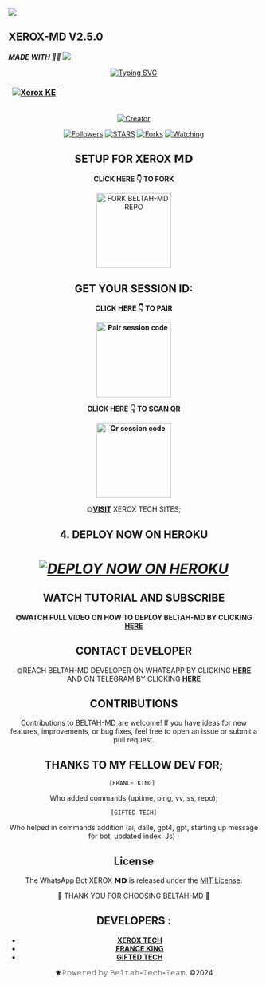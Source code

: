 <a><img src='https://i.imgur.com/LyHic3i.gif'/></a>
## XEROX-MD V2.5.0 
   ***MADE WITH 🧑‍🚀***
<a><img src='https://i.imgur.com/LyHic3i.gif'/></a>

<div align="center">
<a href="https://git.io/typing-svg"><img src="https://readme-typing-svg.demolab.com?font=Black+Ops+One&size=50&pause=1000&color=1BAFBAFF&center=true&width=910&height=100&lines=XEROX+𝗠𝗗;A+WHATSAPP+BOT;CREATED+BY+XEROX+TECH" alt="Typing SVG" /></a>
  </p>
<div align="center">

| [![Xerox KE](https://telegra.ph/file/dcce2ddee6cc7597c859a.jpg?lenght=50width=50)](https://github.com/Beltahmd)|
|----|

<p align="center">
  <a href="#"><img src="http://readme-typing-svg.herokuapp.com?color=d1fa02&center=true&vCenter=true&multiline=false&lines=✞XEROX-MD+V2.5.0✞+RESPONDS+FAST" alt="">
</p>
<p align="center">
<a href="#"><img title="Creator" src="https://img.shields.io/badge/Creator-BELTAH TECH-red.svg?style=for-the-badge&logo=github"></a>
<p/>
<p align="center">
<a href="https://github.com/beltah-md?tab=followers"><img title="Followers" src="https://img.shields.io/github/followers/Beltahmd?label=Followers&style=social"></a>
<a href="https://github.com/Beltahmd/beltah-md/stargazers/"><img title="STARS" src="https://img.shields.io/github/stars/Beltahmd/beltah-md?&style=social"></a>
<a href="https://github.com/Beltahmd/beltah-md/network/members"><img title="Forks" src="https://img.shields.io/github/forks/Beltahmd/beltah-md?style=social"></a>
<a href="https://github.com/Xeroxmd/xerox-md/watchers"><img title="Watching" src="https://img.shields.io/github/watchers/Beltahmd/beltah-md?label=Watching&style=social"></a>
  
## SETUP FOR XEROX 𝗠𝗗

**CLICK HERE 👇 TO FORK**

<a href="https://github.com/Beltahmd/beltah-md/fork"><img src="https://img.shields.io/badge/Fork%20Beltahmd%20Repo-blue" alt="FORK BELTAH-MD REPO" width="150"></a>

## GET YOUR SESSION ID: 

**CLICK HERE 👇 TO PAIR**

<a href="https://beltahmd-sessions-ce114587ed6a.herokuapp.com/pair"><img src="https://img.shields.io/badge/Pair%20session%20code-green" alt="𝐏𝐚𝐢𝐫 𝐬𝐞𝐬𝐬𝐢𝐨𝐧 𝐜𝐨𝐝𝐞" width="150"></a>

**CLICK HERE 👇 TO SCAN QR**

<a href="https://beltah-pairing-code-b11a94d6c0f0.herokuapp.com/qr"><img src="https://img.shields.io/badge/QR%20session%20code-red" alt="𝐐𝐫 𝐬𝐞𝐬𝐬𝐢𝐨𝐧 𝐜𝐨𝐝𝐞" width="150"></a>

⏣[**VISIT**](https://beltah-pairing-code-b11a94d6c0f0.herokuapp.com/) XEROX TECH SITES; <br>


## 4. DEPLOY NOW ON HEROKU 
<h1 align="center">
 
 ***[![DEPLOY NOW ON HEROKU](https://www.herokucdn.com/deploy/button.svg)](https://dashboard.heroku.com/new?button-url=https://github.com/Beltahmd/beltah-md&template=https://github.com/Beltahmd/beltah-md.git)***


 ## WATCH TUTORIAL AND SUBSCRIBE

**⏣WATCH FULL VIDEO ON HOW TO DEPLOY BELTAH-MD BY CLICKING  [**HERE**](https://www.youtube.com/@Beltahtech2024)**

 

 ## CONTACT DEVELOPER

⏣REACH BELTAH-MD DEVELOPER ON WHATSAPP BY CLICKING  [**HERE**](https://wa.me/254114141192)  AND ON TELEGRAM BY CLICKING  [**HERE**](https://t.me/beltah254) 

## CONTRIBUTIONS

Contributions to BELTAH-MD are welcome! If you have ideas for new features, improvements, or bug fixes, feel free to open an issue or submit a pull request. <br>

  ## THANKS TO MY FELLOW DEV FOR;

    [FRANCE KING] 
    
Who added commands (uptime, ping, vv, ss, repo); <br>

    [GIFTED TECH]
    
Who helped in commands addition 
(ai, dalle, gpt4, gpt, starting up message for bot, updated index. Js) ;

## License

The WhatsApp Bot XEROX 𝗠𝗗 is released under the [MIT License](https://opensource.org/licenses/MIT).

🌟 THANK YOU FOR CHOOSING BELTAH-MD 🌟

## DEVELOPERS :

- [**XEROX TECH**](https://github.com/Beltahmd)
- [**FRANCE KING**](https://github.com/franceking1)
- [**GIFTED TECH**](https://github.com/mouricedevs)

★𝙿𝚘𝚠𝚎𝚛𝚎𝚍 𝚋𝚢 𝙱𝚎𝚕𝚝𝚊𝚑-𝚃𝚎𝚌𝚑-𝚃𝚎𝚊𝚖. ©2024
